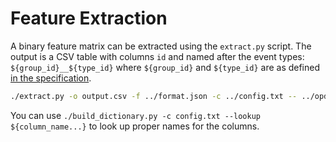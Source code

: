 # Feature Extraction

A binary feature matrix can be extracted using the `extract.py` script.
The output is a CSV table with columns `id` and named after the event types:
`${group_id}__${type_id}` where `${group_id}` and `${type_id}` are as defined
[in the specification](../spec.md).

```bash
./extract.py -o output.csv -f ../format.json -c ../config.txt -- ../opd
```

You can use `./build_dictionary.py -c config.txt --lookup ${column_name...}`
to look up proper names for the columns.
